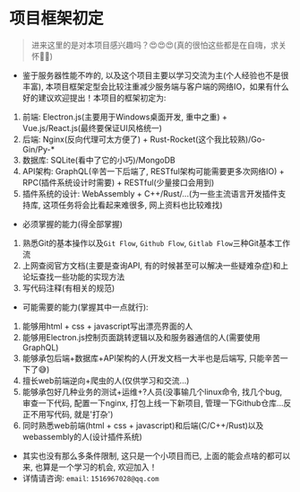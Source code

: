 # 项目框架初定

> 进来这里的是对本项目感兴趣吗？😍😍😍(真的很怕这些都是在自嗨，求关怀🤗🤗)

+ 鉴于服务器性能不咋的, 以及这个项目主要以学习交流为主(个人经验也不是很丰富), 本项目框架定型会比较注重减少服务端与客户端的网络IO，如果有什么好的建议欢迎提出！本项目的框架初定为:
1. 前端: Electron.js(主要用于Windows桌面开发, 重中之重) + Vue.js/React.js(最终要保证UI风格统一)
2. 后端: Nginx(反向代理可太方便了) + Rust-Rocket(这个我比较熟)/Go-Gin/Py-*
3. 数据库: SQLite(看中了它的小巧)/MongoDB
4. API架构: GraphQL(辛苦一下后端了, RESTful架构可能需要更多次网络IO) + RPC(插件系统设计时需要) + RESTful(少量接口会用到)
5. 插件系统的设计: WebAssembly + C++/Rust/...(为一些主流语言开发插件支持库, 这项任务将会比看起来难很多, 网上资料也比较难找)

+ 必须掌握的能力(得全部掌握)
1. 熟悉Git的基本操作以及`Git Flow`, `Github Flow`, `Gitlab Flow`三种Git基本工作流
2. 上网查阅官方文档(主要是查询API, 有的时候甚至可以解决一些疑难杂症)和上论坛查找一些功能的实现方法
3. 写代码注释(有相关的规范)

+ 可能需要的能力(掌握其中一点就行):
1. 能够用html + css + javascript写出漂亮界面的人
2. 能够用Electron.js控制页面跳转逻辑以及和服务器通信的人(需要使用GraphQL)
3. 能够承包后端+数据库+API架构的人(开发文档一大半也是后端写, 只能辛苦一下了😅)
4. 擅长web前端逆向+爬虫的人(仅供学习和交流...)
5. 能够承包好几种业务的测试+运维+?人员(没事输几个linux命令, 找几个bug, 审查一下代码, 配置一下nginx, 打包上线一下新项目, 管理一下Github仓库...反正不用写代码, 就是'打杂')
6. 同时熟悉web前端(html + css + javascript)和后端(C/C++/Rust)以及webassembly的人(设计插件系统)

+ 其实也没有那么多条件限制, 这只是一个小项目而已, 上面的能会点啥的都可以来, 也算是一个学习的机会, 欢迎加入！
+ 详情请咨询: `email`: `1516967028@qq.com`

